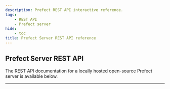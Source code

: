 ```yaml
---
description: Prefect REST API interactive reference.
tags:
    - REST API
    - Prefect server
hide:
    - toc
title: Prefect Server REST API reference
---
```


## Prefect Server REST API
The REST API documentation for a locally hosted open-source Prefect server is available below.

<hr>

<div id="redoc-container"></div>
<script src="https://unpkg.com/redoc@2/bundles/redoc.standalone.js"></script>
<script>
    Redoc.init('../schema.json', {
        scrollYOffset: 50,
    }, document.getElementById('redoc-container'))
</script>
